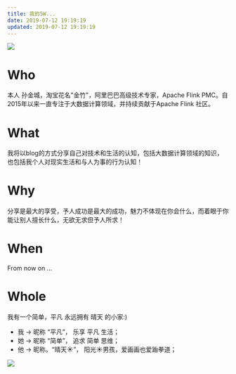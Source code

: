 ```yaml
---
title: 我的5W...
date: 2019-07-12 19:19:19
updated: 2019-07-12 19:19:19
---
```


![](ma.png)

# Who
本人 孙金城，淘宝花名"金竹"，阿里巴巴高级技术专家，Apache Flink PMC。自2015年以来一直专注于大数据计算领域，并持续贡献于Apache Flink 社区。 

# What
我将以blog的方式分享自己对技术和生活的认知，包括大数据计算领域的知识，也包括我个人对现实生活和与人为事的行为认知！

# Why
分享是最大的享受，予人成功是最大的成功，魅力不体现在你会什么，而着眼于你能让别人擅长什么，无欲无求但予人所求！

# When
 From now on ...

# Whole
 我有一个简单，平凡 永远拥有 晴天 的小家:)

 - 我 -> 昵称 “平凡”， 乐享 平凡 生活；
 - 她 -> 昵称 “简单”， 追求 简单 思维；
 - 他 -> 昵称。“晴天☀️”， 阳光☀️男孩，爱画画也爱跆拳道；

![](family.jpg)

